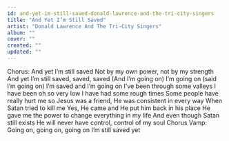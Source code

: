 ```yaml
---
id: and-yet-im-still-saved-donald-lawrence-and-the-tri-city-singers
title: "And Yet I’m Still Saved"
artist: "Donald Lawrence And The Tri-City Singers"
album: ""
cover: ""
created: ""
updated: ""
---
```


Chorus:
And yet I’m still saved
Not by my own power, not by my strength
And yet I’m still saved, saved, saved
(And I’m going on) I’m going on
(said I’m going on) I’m saved and I’m going on
I’ve been through some valleys
I have been oh so very low
I have had some rough times
Some people have really hurt me so
Jesus was a friend, He was consistent in every way
When Satan tried to kill me
Yes, He came and He put him back in his place
He gave me the power to change everything in my life
And even though Satan still exists
He will never have control, control of my soul
Chorus
Vamp:
Going on, going on, going on
I’m still saved yet